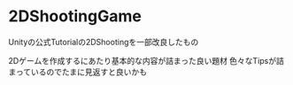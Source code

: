 # 2DShootingGame
Unityの公式Tutorialの2DShootingを一部改良したもの

2Dゲームを作成するにあたり基本的な内容が詰まった良い題材
色々なTipsが詰まっているのでたまに見返すと良いかも
